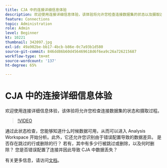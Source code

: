 ```yaml
---
title: CJA 中的连接详细信息体验
description: 欢迎使用连接详细信息体验，该体验将允许您检查连接数据集的状态以及摄取过程。
feature: Connections
topic: Administration
role: Admin
level: Beginner
kt: 10221
thumbnail: 342097.jpg
exl-id: 49a902be-bb17-4bcb-b86e-0c7a93b1d580
source-git-commit: 846dd86b60d456469618d6f6ea9c26a726215687
workflow-type: tm+mt
source-wordcount: '137'
ht-degree: 65%

---
```


# CJA 中的连接详细信息体验

欢迎使用连接详细信息体验，该体验将允许您检查连接数据集的状态和摄取过程。

>[!VIDEO](https://video.tv.adobe.com/v/342097/?quality=12&learn=on)

通过此状态检查，您能够知道什么时候数据可用，从而可以进入 Analysis Workspace 开始分析。此外，它还允许您识别由于错误配置导致的数据差异。 是否存在跳过的行或删除的行？ 若有，其中有多少行被跳过或删除，以及何时删除？ 您是否错误配置了连接并因此导致 CJA 中数据丢失？

有关更多信息，请访问[文档](https://experienceleague.adobe.com/docs/analytics-platform/using/cja-connections/manage-connections.html)。
